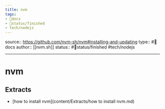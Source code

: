 ```yaml
---
title: nvm
tags:
- 📖docs
- 🚦status/finished
- tech/nodejs
---
```


source:: https://github.com/nvm-sh/nvm#installing-and-updating
type:: #📖docs
author:: [[nvm.sh]]
status:: #🚦status/finished
#tech/nodejs 

---

# nvm

## Extracts

- [how to install nvm](content/Extracts/how to install nvm.md)
